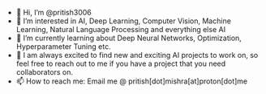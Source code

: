 - 👋 Hi, I’m @pritish3006
- 👀 I’m interested in AI, Deep Learning, Computer Vision, Machine Learning, Natural Language Processing and everything else AI
- 🌱 I’m currently learning about Deep Neural Networks, Optimization, Hyperparameter Tuning etc.
- 💞️ I am always excited to find new and exciting AI projects to work on, so feel free to reach out to me if you have a project that you need collaborators on.
- 📫 How to reach me: Email me @ pritish[dot]mishra[at]proton[dot]me

<!---
pritish3006/pritish3006 is a ✨ special ✨ repository because its `README.md` (this file) appears on your GitHub profile.
You can click the Preview link to take a look at your changes.
--->
